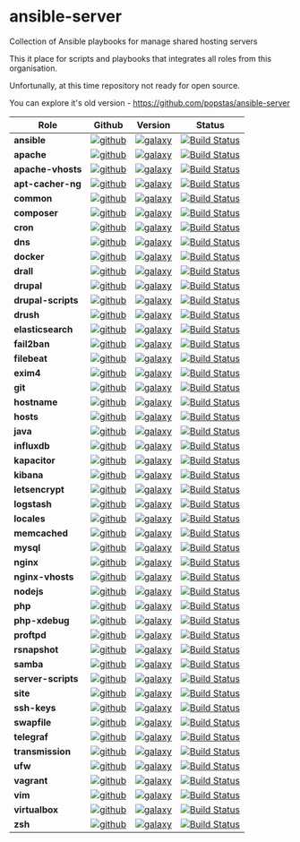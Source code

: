 # ansible-server
Collection of Ansible playbooks for manage shared hosting servers

This it place for scripts and playbooks that integrates all roles from this organisation.

Unfortunally, at this time repository not ready for open source.

You can explore it's old version - https://github.com/popstas/ansible-server

Role | Github | Version | Status
--- | --- | --- | --- 
**ansible** | [![github](https://img.shields.io/github/stars/viasite-ansible/ansible-role-ansible.svg?style=social&label=Stars)](https://github.com/viasite-ansible/ansible-role-ansible) | [![galaxy](https://img.shields.io/github/tag/viasite-ansible/ansible-role-ansible.svg)](https://galaxy.ansible.com/viasite-ansible/ansible) | [![Build Status](https://travis-ci.org/viasite-ansible/ansible-role-ansible.svg?branch=master)](https://travis-ci.org/viasite-ansible/ansible-role-ansible)
**apache** | [![github](https://img.shields.io/github/stars/viasite-ansible/ansible-role-apache.svg?style=social&label=Stars)](https://github.com/viasite-ansible/ansible-role-apache) | [![galaxy](https://img.shields.io/github/tag/viasite-ansible/ansible-role-apache.svg)](https://galaxy.ansible.com/viasite-ansible/apache) | [![Build Status](https://travis-ci.org/viasite-ansible/ansible-role-apache.svg?branch=master)](https://travis-ci.org/viasite-ansible/ansible-role-apache)
**apache-vhosts** | [![github](https://img.shields.io/github/stars/viasite-ansible/ansible-role-apache-vhosts.svg?style=social&label=Stars)](https://github.com/viasite-ansible/ansible-role-apache-vhosts) | [![galaxy](https://img.shields.io/github/tag/viasite-ansible/ansible-role-apache-vhosts.svg)](https://galaxy.ansible.com/viasite-ansible/apache-vhosts) | [![Build Status](https://travis-ci.org/viasite-ansible/ansible-role-apache-vhosts.svg?branch=master)](https://travis-ci.org/viasite-ansible/ansible-role-apache-vhosts)
**apt-cacher-ng** | [![github](https://img.shields.io/github/stars/viasite-ansible/ansible-role-apt-cacher-ng.svg?style=social&label=Stars)](https://github.com/viasite-ansible/ansible-role-apt-cacher-ng) | [![galaxy](https://img.shields.io/github/tag/viasite-ansible/ansible-role-apt-cacher-ng.svg)](https://galaxy.ansible.com/viasite-ansible/apt-cacher-ng) | [![Build Status](https://travis-ci.org/viasite-ansible/ansible-role-apt-cacher-ng.svg?branch=master)](https://travis-ci.org/viasite-ansible/ansible-role-apt-cacher-ng)
**common** | [![github](https://img.shields.io/github/stars/viasite-ansible/ansible-role-common.svg?style=social&label=Stars)](https://github.com/viasite-ansible/ansible-role-common) | [![galaxy](https://img.shields.io/github/tag/viasite-ansible/ansible-role-common.svg)](https://galaxy.ansible.com/viasite-ansible/common) | [![Build Status](https://travis-ci.org/viasite-ansible/ansible-role-common.svg?branch=master)](https://travis-ci.org/viasite-ansible/ansible-role-common)
**composer** | [![github](https://img.shields.io/github/stars/viasite-ansible/ansible-role-composer.svg?style=social&label=Stars)](https://github.com/viasite-ansible/ansible-role-composer) | [![galaxy](https://img.shields.io/github/tag/viasite-ansible/ansible-role-composer.svg)](https://galaxy.ansible.com/viasite-ansible/composer) | [![Build Status](https://travis-ci.org/viasite-ansible/ansible-role-composer.svg?branch=master)](https://travis-ci.org/viasite-ansible/ansible-role-composer)
**cron** | [![github](https://img.shields.io/github/stars/viasite-ansible/ansible-role-cron.svg?style=social&label=Stars)](https://github.com/viasite-ansible/ansible-role-cron) | [![galaxy](https://img.shields.io/github/tag/viasite-ansible/ansible-role-cron.svg)](https://galaxy.ansible.com/viasite-ansible/cron) | [![Build Status](https://travis-ci.org/viasite-ansible/ansible-role-cron.svg?branch=master)](https://travis-ci.org/viasite-ansible/ansible-role-cron)
**dns** | [![github](https://img.shields.io/github/stars/viasite-ansible/ansible-role-dns.svg?style=social&label=Stars)](https://github.com/viasite-ansible/ansible-role-dns) | [![galaxy](https://img.shields.io/github/tag/viasite-ansible/ansible-role-dns.svg)](https://galaxy.ansible.com/viasite-ansible/dns) | [![Build Status](https://travis-ci.org/viasite-ansible/ansible-role-dns.svg?branch=master)](https://travis-ci.org/viasite-ansible/ansible-role-dns)
**docker** | [![github](https://img.shields.io/github/stars/viasite-ansible/ansible-role-docker.svg?style=social&label=Stars)](https://github.com/viasite-ansible/ansible-role-docker) | [![galaxy](https://img.shields.io/github/tag/viasite-ansible/ansible-role-docker.svg)](https://galaxy.ansible.com/viasite-ansible/docker) | [![Build Status](https://travis-ci.org/viasite-ansible/ansible-role-docker.svg?branch=master)](https://travis-ci.org/viasite-ansible/ansible-role-docker)
**drall** | [![github](https://img.shields.io/github/stars/viasite-ansible/ansible-role-drall.svg?style=social&label=Stars)](https://github.com/viasite-ansible/ansible-role-drall) | [![galaxy](https://img.shields.io/github/tag/viasite-ansible/ansible-role-drall.svg)](https://galaxy.ansible.com/viasite-ansible/drall) | [![Build Status](https://travis-ci.org/viasite-ansible/ansible-role-drall.svg?branch=master)](https://travis-ci.org/viasite-ansible/ansible-role-drall)
**drupal** | [![github](https://img.shields.io/github/stars/viasite-ansible/ansible-role-drupal.svg?style=social&label=Stars)](https://github.com/viasite-ansible/ansible-role-drupal) | [![galaxy](https://img.shields.io/github/tag/viasite-ansible/ansible-role-drupal.svg)](https://galaxy.ansible.com/viasite-ansible/drupal) | [![Build Status](https://travis-ci.org/viasite-ansible/ansible-role-drupal.svg?branch=master)](https://travis-ci.org/viasite-ansible/ansible-role-drupal)
**drupal-scripts** | [![github](https://img.shields.io/github/stars/viasite-ansible/ansible-role-drupal-scripts.svg?style=social&label=Stars)](https://github.com/viasite-ansible/ansible-role-drupal-scripts) | [![galaxy](https://img.shields.io/github/tag/viasite-ansible/ansible-role-drupal-scripts.svg)](https://galaxy.ansible.com/viasite-ansible/drupal-scripts) | [![Build Status](https://travis-ci.org/viasite-ansible/ansible-role-drupal-scripts.svg?branch=master)](https://travis-ci.org/viasite-ansible/ansible-role-drupal-scripts)
**drush** | [![github](https://img.shields.io/github/stars/viasite-ansible/ansible-role-drush.svg?style=social&label=Stars)](https://github.com/viasite-ansible/ansible-role-drush) | [![galaxy](https://img.shields.io/github/tag/viasite-ansible/ansible-role-drush.svg)](https://galaxy.ansible.com/viasite-ansible/drush) | [![Build Status](https://travis-ci.org/viasite-ansible/ansible-role-drush.svg?branch=master)](https://travis-ci.org/viasite-ansible/ansible-role-drush)
**elasticsearch** | [![github](https://img.shields.io/github/stars/viasite-ansible/ansible-role-elasticsearch.svg?style=social&label=Stars)](https://github.com/viasite-ansible/ansible-role-elasticsearch) | [![galaxy](https://img.shields.io/github/tag/viasite-ansible/ansible-role-elasticsearch.svg)](https://galaxy.ansible.com/viasite-ansible/elasticsearch) | [![Build Status](https://travis-ci.org/viasite-ansible/ansible-role-elasticsearch.svg?branch=master)](https://travis-ci.org/viasite-ansible/ansible-role-elasticsearch)
**fail2ban** | [![github](https://img.shields.io/github/stars/viasite-ansible/ansible-role-fail2ban.svg?style=social&label=Stars)](https://github.com/viasite-ansible/ansible-role-fail2ban) | [![galaxy](https://img.shields.io/github/tag/viasite-ansible/ansible-role-fail2ban.svg)](https://galaxy.ansible.com/viasite-ansible/fail2ban) | [![Build Status](https://travis-ci.org/viasite-ansible/ansible-role-fail2ban.svg?branch=master)](https://travis-ci.org/viasite-ansible/ansible-role-fail2ban)
**filebeat** | [![github](https://img.shields.io/github/stars/viasite-ansible/ansible-role-filebeat.svg?style=social&label=Stars)](https://github.com/viasite-ansible/ansible-role-filebeat) | [![galaxy](https://img.shields.io/github/tag/viasite-ansible/ansible-role-filebeat.svg)](https://galaxy.ansible.com/viasite-ansible/filebeat) | [![Build Status](https://travis-ci.org/viasite-ansible/ansible-role-filebeat.svg?branch=master)](https://travis-ci.org/viasite-ansible/ansible-role-filebeat)
**exim4** | [![github](https://img.shields.io/github/stars/viasite-ansible/ansible-role-exim4.svg?style=social&label=Stars)](https://github.com/viasite-ansible/ansible-role-exim4) | [![galaxy](https://img.shields.io/github/tag/viasite-ansible/ansible-role-exim4.svg)](https://galaxy.ansible.com/viasite-ansible/exim4) | [![Build Status](https://travis-ci.org/viasite-ansible/ansible-role-exim4.svg?branch=master)](https://travis-ci.org/viasite-ansible/ansible-role-exim4)
**git** | [![github](https://img.shields.io/github/stars/viasite-ansible/ansible-role-git.svg?style=social&label=Stars)](https://github.com/viasite-ansible/ansible-role-git) | [![galaxy](https://img.shields.io/github/tag/viasite-ansible/ansible-role-git.svg)](https://galaxy.ansible.com/viasite-ansible/git) | [![Build Status](https://travis-ci.org/viasite-ansible/ansible-role-git.svg?branch=master)](https://travis-ci.org/viasite-ansible/ansible-role-git)
**hostname** | [![github](https://img.shields.io/github/stars/viasite-ansible/ansible-role-hostname.svg?style=social&label=Stars)](https://github.com/viasite-ansible/ansible-role-hostname) | [![galaxy](https://img.shields.io/github/tag/viasite-ansible/ansible-role-hostname.svg)](https://galaxy.ansible.com/viasite-ansible/hostname) | [![Build Status](https://travis-ci.org/viasite-ansible/ansible-role-hostname.svg?branch=master)](https://travis-ci.org/viasite-ansible/ansible-role-hostname)
**hosts** | [![github](https://img.shields.io/github/stars/viasite-ansible/ansible-role-hosts.svg?style=social&label=Stars)](https://github.com/viasite-ansible/ansible-role-hosts) | [![galaxy](https://img.shields.io/github/tag/viasite-ansible/ansible-role-hosts.svg)](https://galaxy.ansible.com/viasite-ansible/hosts) | [![Build Status](https://travis-ci.org/viasite-ansible/ansible-role-hosts.svg?branch=master)](https://travis-ci.org/viasite-ansible/ansible-role-hosts)
**java** | [![github](https://img.shields.io/github/stars/viasite-ansible/ansible-role-java.svg?style=social&label=Stars)](https://github.com/viasite-ansible/ansible-role-java) | [![galaxy](https://img.shields.io/github/tag/viasite-ansible/ansible-role-java.svg)](https://galaxy.ansible.com/viasite-ansible/java) | [![Build Status](https://travis-ci.org/viasite-ansible/ansible-role-java.svg?branch=master)](https://travis-ci.org/viasite-ansible/ansible-role-java)
**influxdb** | [![github](https://img.shields.io/github/stars/viasite-ansible/ansible-role-influxdb.svg?style=social&label=Stars)](https://github.com/viasite-ansible/ansible-role-influxdb) | [![galaxy](https://img.shields.io/github/tag/viasite-ansible/ansible-role-influxdb.svg)](https://galaxy.ansible.com/viasite-ansible/influxdb) | [![Build Status](https://travis-ci.org/viasite-ansible/ansible-role-influxdb.svg?branch=master)](https://travis-ci.org/viasite-ansible/ansible-role-influxdb)
**kapacitor** | [![github](https://img.shields.io/github/stars/viasite-ansible/ansible-role-kapacitor.svg?style=social&label=Stars)](https://github.com/viasite-ansible/ansible-role-kapacitor) | [![galaxy](https://img.shields.io/github/tag/viasite-ansible/ansible-role-kapacitor.svg)](https://galaxy.ansible.com/viasite-ansible/kapacitor) | [![Build Status](https://travis-ci.org/viasite-ansible/ansible-role-kapacitor.svg?branch=master)](https://travis-ci.org/viasite-ansible/ansible-role-kapacitor)
**kibana** | [![github](https://img.shields.io/github/stars/viasite-ansible/ansible-role-kibana.svg?style=social&label=Stars)](https://github.com/viasite-ansible/ansible-role-kibana) | [![galaxy](https://img.shields.io/github/tag/viasite-ansible/ansible-role-kibana.svg)](https://galaxy.ansible.com/viasite-ansible/kibana) | [![Build Status](https://travis-ci.org/viasite-ansible/ansible-role-kibana.svg?branch=master)](https://travis-ci.org/viasite-ansible/ansible-role-kibana)
**letsencrypt** | [![github](https://img.shields.io/github/stars/viasite-ansible/ansible-role-letsencrypt.svg?style=social&label=Stars)](https://github.com/viasite-ansible/ansible-role-letsencrypt) | [![galaxy](https://img.shields.io/github/tag/viasite-ansible/ansible-role-letsencrypt.svg)](https://galaxy.ansible.com/viasite-ansible/letsencrypt) | [![Build Status](https://travis-ci.org/viasite-ansible/ansible-role-letsencrypt.svg?branch=master)](https://travis-ci.org/viasite-ansible/ansible-role-letsencrypt)
**logstash** | [![github](https://img.shields.io/github/stars/viasite-ansible/ansible-role-logstash.svg?style=social&label=Stars)](https://github.com/viasite-ansible/ansible-role-logstash) | [![galaxy](https://img.shields.io/github/tag/viasite-ansible/ansible-role-logstash.svg)](https://galaxy.ansible.com/viasite-ansible/logstash) | [![Build Status](https://travis-ci.org/viasite-ansible/ansible-role-logstash.svg?branch=master)](https://travis-ci.org/viasite-ansible/ansible-role-logstash)
**locales** | [![github](https://img.shields.io/github/stars/viasite-ansible/ansible-role-locales.svg?style=social&label=Stars)](https://github.com/viasite-ansible/ansible-role-locales) | [![galaxy](https://img.shields.io/github/tag/viasite-ansible/ansible-role-locales.svg)](https://galaxy.ansible.com/viasite-ansible/locales) | [![Build Status](https://travis-ci.org/viasite-ansible/ansible-role-locales.svg?branch=master)](https://travis-ci.org/viasite-ansible/ansible-role-locales)
**memcached** | [![github](https://img.shields.io/github/stars/viasite-ansible/ansible-role-memcached.svg?style=social&label=Stars)](https://github.com/viasite-ansible/ansible-role-memcached) | [![galaxy](https://img.shields.io/github/tag/viasite-ansible/ansible-role-memcached.svg)](https://galaxy.ansible.com/viasite-ansible/memcached) | [![Build Status](https://travis-ci.org/viasite-ansible/ansible-role-memcached.svg?branch=master)](https://travis-ci.org/viasite-ansible/ansible-role-memcached)
**mysql** | [![github](https://img.shields.io/github/stars/viasite-ansible/ansible-role-mysql.svg?style=social&label=Stars)](https://github.com/viasite-ansible/ansible-role-mysql) | [![galaxy](https://img.shields.io/github/tag/viasite-ansible/ansible-role-mysql.svg)](https://galaxy.ansible.com/viasite-ansible/mysql) | [![Build Status](https://travis-ci.org/viasite-ansible/ansible-role-mysql.svg?branch=master)](https://travis-ci.org/viasite-ansible/ansible-role-mysql)
**nginx** | [![github](https://img.shields.io/github/stars/viasite-ansible/ansible-role-nginx.svg?style=social&label=Stars)](https://github.com/viasite-ansible/ansible-role-nginx) | [![galaxy](https://img.shields.io/github/tag/viasite-ansible/ansible-role-nginx.svg)](https://galaxy.ansible.com/viasite-ansible/nginx) | [![Build Status](https://travis-ci.org/viasite-ansible/ansible-role-nginx.svg?branch=master)](https://travis-ci.org/viasite-ansible/ansible-role-nginx)
**nginx-vhosts** | [![github](https://img.shields.io/github/stars/viasite-ansible/ansible-role-nginx-vhosts.svg?style=social&label=Stars)](https://github.com/viasite-ansible/ansible-role-nginx-vhosts) | [![galaxy](https://img.shields.io/github/tag/viasite-ansible/ansible-role-nginx-vhosts.svg)](https://galaxy.ansible.com/viasite-ansible/nginx-vhosts) | [![Build Status](https://travis-ci.org/viasite-ansible/ansible-role-nginx-vhosts.svg?branch=master)](https://travis-ci.org/viasite-ansible/ansible-role-nginx-vhosts)
**nodejs** | [![github](https://img.shields.io/github/stars/viasite-ansible/ansible-role-nodejs.svg?style=social&label=Stars)](https://github.com/viasite-ansible/ansible-role-nodejs) | [![galaxy](https://img.shields.io/github/tag/viasite-ansible/ansible-role-nodejs.svg)](https://galaxy.ansible.com/viasite-ansible/nodejs) | [![Build Status](https://travis-ci.org/viasite-ansible/ansible-role-nodejs.svg?branch=master)](https://travis-ci.org/viasite-ansible/ansible-role-nodejs)
**php** | [![github](https://img.shields.io/github/stars/viasite-ansible/ansible-role-php.svg?style=social&label=Stars)](https://github.com/viasite-ansible/ansible-role-php) | [![galaxy](https://img.shields.io/github/tag/viasite-ansible/ansible-role-php.svg)](https://galaxy.ansible.com/viasite-ansible/php) | [![Build Status](https://travis-ci.org/viasite-ansible/ansible-role-php.svg?branch=master)](https://travis-ci.org/viasite-ansible/ansible-role-php)
**php-xdebug** | [![github](https://img.shields.io/github/stars/viasite-ansible/ansible-role-php-xdebug.svg?style=social&label=Stars)](https://github.com/viasite-ansible/ansible-role-php-xdebug) | [![galaxy](https://img.shields.io/github/tag/viasite-ansible/ansible-role-php-xdebug.svg)](https://galaxy.ansible.com/viasite-ansible/php-xdebug) | [![Build Status](https://travis-ci.org/viasite-ansible/ansible-role-php-xdebug.svg?branch=master)](https://travis-ci.org/viasite-ansible/ansible-role-php-xdebug)
**proftpd** | [![github](https://img.shields.io/github/stars/viasite-ansible/ansible-role-proftpd.svg?style=social&label=Stars)](https://github.com/viasite-ansible/ansible-role-proftpd) | [![galaxy](https://img.shields.io/github/tag/viasite-ansible/ansible-role-proftpd.svg)](https://galaxy.ansible.com/viasite-ansible/proftpd) | [![Build Status](https://travis-ci.org/viasite-ansible/ansible-role-proftpd.svg?branch=master)](https://travis-ci.org/viasite-ansible/ansible-role-proftpd)
**rsnapshot** | [![github](https://img.shields.io/github/stars/viasite-ansible/ansible-role-rsnapshot.svg?style=social&label=Stars)](https://github.com/viasite-ansible/ansible-role-rsnapshot) | [![galaxy](https://img.shields.io/github/tag/viasite-ansible/ansible-role-rsnapshot.svg)](https://galaxy.ansible.com/viasite-ansible/rsnapshot) | [![Build Status](https://travis-ci.org/viasite-ansible/ansible-role-rsnapshot.svg?branch=master)](https://travis-ci.org/viasite-ansible/ansible-role-rsnapshot)
**samba** | [![github](https://img.shields.io/github/stars/viasite-ansible/ansible-role-samba.svg?style=social&label=Stars)](https://github.com/viasite-ansible/ansible-role-samba) | [![galaxy](https://img.shields.io/github/tag/viasite-ansible/ansible-role-samba.svg)](https://galaxy.ansible.com/viasite-ansible/samba) | [![Build Status](https://travis-ci.org/viasite-ansible/ansible-role-samba.svg?branch=master)](https://travis-ci.org/viasite-ansible/ansible-role-samba)
**server-scripts** | [![github](https://img.shields.io/github/stars/viasite-ansible/ansible-role-server-scripts.svg?style=social&label=Stars)](https://github.com/viasite-ansible/ansible-role-server-scripts) | [![galaxy](https://img.shields.io/github/tag/viasite-ansible/ansible-role-server-scripts.svg)](https://galaxy.ansible.com/viasite-ansible/server-scripts) | [![Build Status](https://travis-ci.org/viasite-ansible/ansible-role-server-scripts.svg?branch=master)](https://travis-ci.org/viasite-ansible/ansible-role-server-scripts)
**site** | [![github](https://img.shields.io/github/stars/viasite-ansible/ansible-role-site.svg?style=social&label=Stars)](https://github.com/viasite-ansible/ansible-role-site) | [![galaxy](https://img.shields.io/github/tag/viasite-ansible/ansible-role-site.svg)](https://galaxy.ansible.com/viasite-ansible/site) | [![Build Status](https://travis-ci.org/viasite-ansible/ansible-role-site.svg?branch=master)](https://travis-ci.org/viasite-ansible/ansible-role-site)
**ssh-keys** | [![github](https://img.shields.io/github/stars/viasite-ansible/ansible-role-ssh-keys.svg?style=social&label=Stars)](https://github.com/viasite-ansible/ansible-role-ssh-keys) | [![galaxy](https://img.shields.io/github/tag/viasite-ansible/ansible-role-ssh-keys.svg)](https://galaxy.ansible.com/viasite-ansible/ssh-keys) | [![Build Status](https://travis-ci.org/viasite-ansible/ansible-role-ssh-keys.svg?branch=master)](https://travis-ci.org/viasite-ansible/ansible-role-ssh-keys)
**swapfile** | [![github](https://img.shields.io/github/stars/viasite-ansible/ansible-role-swapfile.svg?style=social&label=Stars)](https://github.com/viasite-ansible/ansible-role-swapfile) | [![galaxy](https://img.shields.io/github/tag/viasite-ansible/ansible-role-swapfile.svg)](https://galaxy.ansible.com/viasite-ansible/swapfile) | [![Build Status](https://travis-ci.org/viasite-ansible/ansible-role-swapfile.svg?branch=master)](https://travis-ci.org/viasite-ansible/ansible-role-swapfile)
**telegraf** | [![github](https://img.shields.io/github/stars/viasite-ansible/ansible-role-telegraf.svg?style=social&label=Stars)](https://github.com/viasite-ansible/ansible-role-telegraf) | [![galaxy](https://img.shields.io/github/tag/viasite-ansible/ansible-role-telegraf.svg)](https://galaxy.ansible.com/viasite-ansible/telegraf) | [![Build Status](https://travis-ci.org/viasite-ansible/ansible-role-telegraf.svg?branch=master)](https://travis-ci.org/viasite-ansible/ansible-role-telegraf)
**transmission** | [![github](https://img.shields.io/github/stars/viasite-ansible/ansible-role-transmission.svg?style=social&label=Stars)](https://github.com/viasite-ansible/ansible-role-transmission) | [![galaxy](https://img.shields.io/github/tag/viasite-ansible/ansible-role-transmission.svg)](https://galaxy.ansible.com/viasite-ansible/transmission) | [![Build Status](https://travis-ci.org/viasite-ansible/ansible-role-transmission.svg?branch=master)](https://travis-ci.org/viasite-ansible/ansible-role-transmission)
**ufw** | [![github](https://img.shields.io/github/stars/viasite-ansible/ansible-role-ufw.svg?style=social&label=Stars)](https://github.com/viasite-ansible/ansible-role-ufw) | [![galaxy](https://img.shields.io/github/tag/viasite-ansible/ansible-role-ufw.svg)](https://galaxy.ansible.com/viasite-ansible/ufw) | [![Build Status](https://travis-ci.org/viasite-ansible/ansible-role-ufw.svg?branch=master)](https://travis-ci.org/viasite-ansible/ansible-role-ufw)
**vagrant** | [![github](https://img.shields.io/github/stars/viasite-ansible/ansible-role-vagrant.svg?style=social&label=Stars)](https://github.com/viasite-ansible/ansible-role-vagrant) | [![galaxy](https://img.shields.io/github/tag/viasite-ansible/ansible-role-vagrant.svg)](https://galaxy.ansible.com/viasite-ansible/vagrant) | [![Build Status](https://travis-ci.org/viasite-ansible/ansible-role-vagrant.svg?branch=master)](https://travis-ci.org/viasite-ansible/ansible-role-vagrant)
**vim** | [![github](https://img.shields.io/github/stars/viasite-ansible/ansible-role-vim.svg?style=social&label=Stars)](https://github.com/viasite-ansible/ansible-role-vim) | [![galaxy](https://img.shields.io/github/tag/viasite-ansible/ansible-role-vim.svg)](https://galaxy.ansible.com/viasite-ansible/vim) | [![Build Status](https://travis-ci.org/viasite-ansible/ansible-role-vim.svg?branch=master)](https://travis-ci.org/viasite-ansible/ansible-role-vim)
**virtualbox** | [![github](https://img.shields.io/github/stars/viasite-ansible/ansible-role-virtualbox.svg?style=social&label=Stars)](https://github.com/viasite-ansible/ansible-role-virtualbox) | [![galaxy](https://img.shields.io/github/tag/viasite-ansible/ansible-role-virtualbox.svg)](https://galaxy.ansible.com/viasite-ansible/virtualbox) | [![Build Status](https://travis-ci.org/viasite-ansible/ansible-role-virtualbox.svg?branch=master)](https://travis-ci.org/viasite-ansible/ansible-role-virtualbox)
**zsh** | [![github](https://img.shields.io/github/stars/viasite-ansible/ansible-role-zsh.svg?style=social&label=Stars)](https://github.com/viasite-ansible/ansible-role-zsh) | [![galaxy](https://img.shields.io/github/tag/viasite-ansible/ansible-role-zsh.svg)](https://galaxy.ansible.com/viasite-ansible/zsh) | [![Build Status](https://travis-ci.org/viasite-ansible/ansible-role-zsh.svg?branch=master)](https://travis-ci.org/viasite-ansible/ansible-role-zsh)
